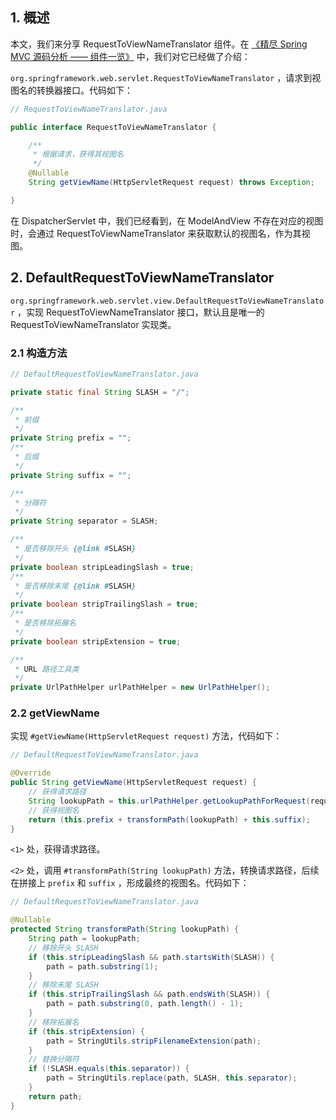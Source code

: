 ## 1. 概述

本文，我们来分享 RequestToViewNameTranslator 组件。在 [《精尽 Spring MVC 源码分析 —— 组件一览》](http://svip.iocoder.cn/Spring-MVC/Components-intro) 中，我们对它已经做了介绍：

`org.springframework.web.servlet.RequestToViewNameTranslator` ，请求到视图名的转换器接口。代码如下：

```java
// RequestToViewNameTranslator.java

public interface RequestToViewNameTranslator {

	/**
     * 根据请求，获得其视图名
	 */
	@Nullable
	String getViewName(HttpServletRequest request) throws Exception;

}
```

在 DispatcherServlet 中，我们已经看到，在 ModelAndView 不存在对应的视图时，会通过 RequestToViewNameTranslator 来获取默认的视图名，作为其视图。

## 2. DefaultRequestToViewNameTranslator

`org.springframework.web.servlet.view.DefaultRequestToViewNameTranslator` ，实现 RequestToViewNameTranslator 接口，默认且是唯一的 RequestToViewNameTranslator 实现类。

### 2.1 构造方法

```java
// DefaultRequestToViewNameTranslator.java

private static final String SLASH = "/";

/**
 * 前缀
 */
private String prefix = "";
/**
 * 后缀
 */
private String suffix = "";

/**
 * 分隔符
 */
private String separator = SLASH;

/**
 * 是否移除开头 {@link #SLASH}
 */
private boolean stripLeadingSlash = true;
/**
 * 是否移除末尾 {@link #SLASH}
 */
private boolean stripTrailingSlash = true;
/**
 * 是否移除拓展名
 */
private boolean stripExtension = true;

/**
 * URL 路径工具类
 */
private UrlPathHelper urlPathHelper = new UrlPathHelper();
```

### 2.2 getViewName

实现 `#getViewName(HttpServletRequest request)` 方法，代码如下：

```java
// DefaultRequestToViewNameTranslator.java

@Override
public String getViewName(HttpServletRequest request) {
    // 获得请求路径
    String lookupPath = this.urlPathHelper.getLookupPathForRequest(request);
    // 获得视图名
    return (this.prefix + transformPath(lookupPath) + this.suffix);
}
```

`<1>` 处，获得请求路径。

`<2>` 处，调用 `#transformPath(String lookupPath)` 方法，转换请求路径，后续在拼接上 `prefix` 和 `suffix` ，形成最终的视图名。代码如下：

```java
// DefaultRequestToViewNameTranslator.java

@Nullable
protected String transformPath(String lookupPath) {
    String path = lookupPath;
    // 移除开头 SLASH
    if (this.stripLeadingSlash && path.startsWith(SLASH)) {
        path = path.substring(1);
    }
    // 移除末尾 SLASH
    if (this.stripTrailingSlash && path.endsWith(SLASH)) {
        path = path.substring(0, path.length() - 1);
    }
    // 移除拓展名
    if (this.stripExtension) {
        path = StringUtils.stripFilenameExtension(path);
    }
    // 替换分隔符
    if (!SLASH.equals(this.separator)) {
        path = StringUtils.replace(path, SLASH, this.separator);
    }
    return path;
}
```

